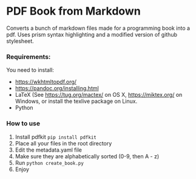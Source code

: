 # PDF Book from Markdown
Converts a bunch of markdown files made for a programming book into a pdf.
Uses prism syntax highlighting and a modified version of github stylesheet.

### Requirements:
You need to install:
- https://wkhtmltopdf.org/
- https://pandoc.org/installing.html
- LaTeX (See https://tug.org/mactex/ on OS X, https://miktex.org/ on Windows, or install the texlive package on Linux.
- Python

### How to use
1. Install pdfkit `pip install pdfkit`
2. Place all your files in the root directory
3. Edit the metadata.yaml file
4. Make sure they are alphabetically sorted (0-9, then A - z)
5. Run `python create_book.py`
6. Enjoy